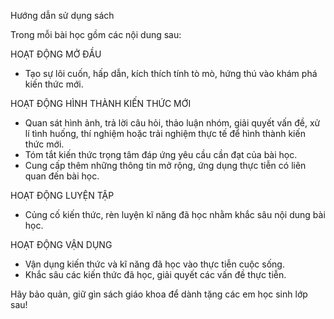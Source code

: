Hướng dẫn sử dụng sách

Trong mỗi bài học gồm các nội dung sau:

HOẠT ĐỘNG MỞ ĐẦU
- Tạo sự lôi cuốn, hấp dẫn, kích thích tính tò mò, hứng thú vào khám phá kiến thức mới.

HOẠT ĐỘNG HÌNH THÀNH KIẾN THỨC MỚI
- Quan sát hình ảnh, trả lời câu hỏi, thảo luận nhóm, giải quyết vấn đề, xử lí tình huống, thí nghiệm hoặc trải nghiệm thực tế để hình thành kiến thức mới.
- Tóm tắt kiến thức trọng tâm đáp ứng yêu cầu cần đạt của bài học.
- Cung cấp thêm những thông tin mở rộng, ứng dụng thực tiễn có liên quan đến bài học.

HOẠT ĐỘNG LUYỆN TẬP
- Củng cố kiến thức, rèn luyện kĩ năng đã học nhằm khắc sâu nội dung bài học.

HOẠT ĐỘNG VẬN DỤNG
- Vận dụng kiến thức và kĩ năng đã học vào thực tiễn cuộc sống.
- Khắc sâu các kiến thức đã học, giải quyết các vấn đề thực tiễn.

Hãy bảo quản, giữ gìn sách giáo khoa để dành tặng các em học sinh lớp sau!